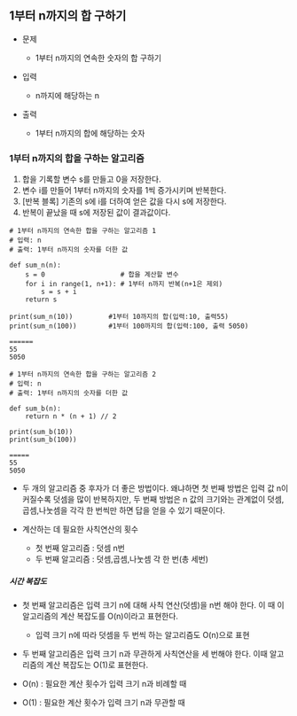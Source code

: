 ## 1부터 n까지의 합 구하기

* 문제
	* 1부터 n까지의 연속한 숫자의 합 구하기

* 입력
	* n까지에 해당하는 n

* 출력
	* 1부터 n까지의 합에 해당하는 숫자

### 1부터 n까지의 합을 구하는 알고리즘

1. 합을 기록할 변수 s를 만들고 0을 저장한다.
2. 변수 i를 만들어 1부터 n까지의 숫자를 1씩 증가시키며 반복한다.
3. [반복 블록] 기존의 s에 i를 더하여 얻은 값을 다시 s에 저장한다.
4. 반복이 끝났을 때 s에 저장된 값이 결과값이다.

```
# 1부터 n까지의 연속한 합을 구하는 알고리즘 1
# 입력: n
# 출력: 1부터 n까지의 숫자를 더한 값

def sum_n(n):
    s = 0                   # 합을 계산할 변수
    for i in range(1, n+1): # 1부터 n까지 반복(n+1은 제외)
        s = s + i
    return s
 
print(sum_n(10))         #1부터 10까지의 합(입력:10, 출력55)
print(sum_n(100))        #1부터 100까지의 합(입력:100, 출력 5050)

======
55
5050
```

```
# 1부터 n까지의 연속한 합을 구하는 알고리즘 2
# 입력: n
# 출력: 1부터 n까지의 숫자를 더한 값

def sum_b(n):
    return n * (n + 1) // 2 
    
print(sum_b(10))
print(sum_b(100))

=====
55
5050
```

* 두 개의 알고리즘 중 후자가 더 좋은 방법이다. 왜냐하면 첫 번째 방법은 입력 값 n이 커질수록 덧셈을 많이 반복하지만, 두 번째 방법은 n 값의 크기와는 관계없이 덧셈,곱셈,나눗셈을 각각 한 번씩만 하면 답을 얻을 수 있기 때문이다.


* 계산하는 데 필요한 사칙연산의 횟수
	* 첫 번째 알고리즘 : 덧셈 n번
	* 두 번째 알고리즘 : 덧셈,곱셈,나눗셈 각 한 번(총 세번)

	

##### 시간 복잡도

* 첫 번째 알고리즘은 입력 크기 n에 대해 사칙 연산(덧셈)을 n번 해야 한다. 이 때 이 알고리즘의 계산 복잡도를 O(n)이라고 표현한다.
	* 입력 크기 n에 따라 덧셈을 두 번씩 하는 알고리즘도 O(n)으로 표현

* 두 번째 알고리즘은 입력 크기 n과 무관하게 사칙연산을 세 번해야 한다. 이때 알고리즘의 계산 복잡도는 O(1)로 표현한다.


* O(n) : 필요한 계산 횟수가 입력 크기 n과 비례할 때
* O(1) : 필요한 계산 횟수가 입력 크기 n과 무관할 때


